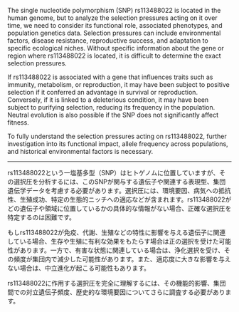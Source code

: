 The single nucleotide polymorphism (SNP) rs113488022 is located in the human genome, but to analyze the selection pressures acting on it over time, we need to consider its functional role, associated phenotypes, and population genetics data. Selection pressures can include environmental factors, disease resistance, reproductive success, and adaptation to specific ecological niches. Without specific information about the gene or region where rs113488022 is located, it is difficult to determine the exact selection pressures.

If rs113488022 is associated with a gene that influences traits such as immunity, metabolism, or reproduction, it may have been subject to positive selection if it conferred an advantage in survival or reproduction. Conversely, if it is linked to a deleterious condition, it may have been subject to purifying selection, reducing its frequency in the population. Neutral evolution is also possible if the SNP does not significantly affect fitness.

To fully understand the selection pressures acting on rs113488022, further investigation into its functional impact, allele frequency across populations, and historical environmental factors is necessary.

---

rs113488022という一塩基多型（SNP）はヒトゲノムに位置していますが、その選択圧を分析するには、このSNPが関与する遺伝子や関連する表現型、集団遺伝学データを考慮する必要があります。選択圧には、環境要因、病気への抵抗性、生殖成功、特定の生態的ニッチへの適応などが含まれます。rs113488022がどの遺伝子や領域に位置しているかの具体的な情報がない場合、正確な選択圧を特定するのは困難です。

もしrs113488022が免疫、代謝、生殖などの特性に影響を与える遺伝子に関連している場合、生存や生殖に有利な効果をもたらす場合は正の選択を受けた可能性があります。一方で、有害な状態に関連している場合は、浄化選択を受け、その頻度が集団内で減少した可能性があります。また、適応度に大きな影響を与えない場合は、中立進化が起こる可能性もあります。

rs113488022に作用する選択圧を完全に理解するには、その機能的影響、集団間での対立遺伝子頻度、歴史的な環境要因についてさらに調査する必要があります。